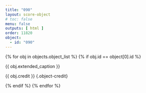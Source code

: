 ```yaml
---
title: "090"
layout: score-object
# toc: false
menu: false
outputs: [ html ]
order: 11820
object:
  - id: "090"
---
```


{% for obj in objects.object_list %}
{% if obj.id == object[0].id %}

{{ obj.extended_caption }}

{{ obj.credit }} {.object-credit}

{% endif %}
{% endfor %}
